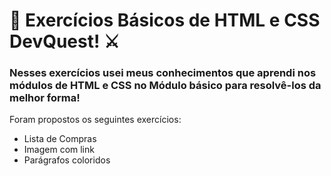 # 🤺 Exercícios Básicos de HTML e CSS DevQuest! ⚔

###  Nesses exercícios usei meus conhecimentos que aprendi nos módulos de HTML e CSS no Módulo básico para resolvê-los da melhor forma!

Foram propostos os seguintes exercícios:

* Lista de Compras
* Imagem com link
* Parágrafos coloridos

